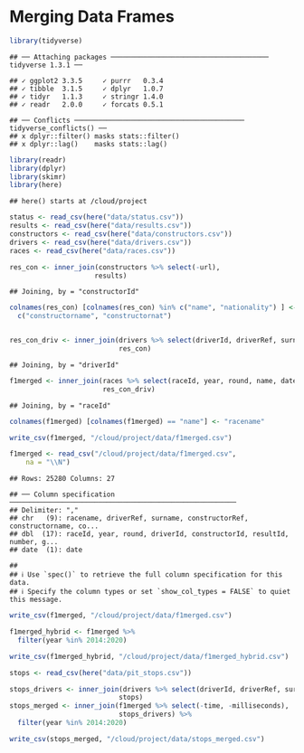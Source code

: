 Merging Data Frames
================

``` r
library(tidyverse)
```

    ## ── Attaching packages ─────────────────────────────────────── tidyverse 1.3.1 ──

    ## ✓ ggplot2 3.3.5     ✓ purrr   0.3.4
    ## ✓ tibble  3.1.5     ✓ dplyr   1.0.7
    ## ✓ tidyr   1.1.3     ✓ stringr 1.4.0
    ## ✓ readr   2.0.0     ✓ forcats 0.5.1

    ## ── Conflicts ────────────────────────────────────────── tidyverse_conflicts() ──
    ## x dplyr::filter() masks stats::filter()
    ## x dplyr::lag()    masks stats::lag()

``` r
library(readr)
library(dplyr)
library(skimr)
library(here)
```

    ## here() starts at /cloud/project

``` r
status <- read_csv(here("data/status.csv"))
results <- read_csv(here("data/results.csv"))
constructors <- read_csv(here("data/constructors.csv"))
drivers <- read_csv(here("data/drivers.csv"))
races <- read_csv(here("data/races.csv"))
```

``` r
res_con <- inner_join(constructors %>% select(-url), 
                     results)
```

    ## Joining, by = "constructorId"

``` r
colnames(res_con) [colnames(res_con) %in% c("name", "nationality") ] <- 
  c("constructorname", "constructornat")


res_con_driv <- inner_join(drivers %>% select(driverId, driverRef, surname),
                           res_con)
```

    ## Joining, by = "driverId"

``` r
f1merged <- inner_join(races %>% select(raceId, year, round, name, date),
                       res_con_driv)
```

    ## Joining, by = "raceId"

``` r
colnames(f1merged) [colnames(f1merged) == "name"] <- "racename"

write_csv(f1merged, "/cloud/project/data/f1merged.csv")
```

``` r
f1merged <- read_csv("/cloud/project/data/f1merged.csv", 
    na = "\\N")
```

    ## Rows: 25280 Columns: 27

    ## ── Column specification ────────────────────────────────────────────────────────
    ## Delimiter: ","
    ## chr   (9): racename, driverRef, surname, constructorRef, constructorname, co...
    ## dbl  (17): raceId, year, round, driverId, constructorId, resultId, number, g...
    ## date  (1): date

    ## 
    ## ℹ Use `spec()` to retrieve the full column specification for this data.
    ## ℹ Specify the column types or set `show_col_types = FALSE` to quiet this message.

``` r
write_csv(f1merged, "/cloud/project/data/f1merged.csv")

f1merged_hybrid <- f1merged %>%
  filter(year %in% 2014:2020)

write_csv(f1merged_hybrid, "/cloud/project/data/f1merged_hybrid.csv")
```

``` r
stops <- read_csv(here("data/pit_stops.csv")) 

stops_drivers <- inner_join(drivers %>% select(driverId, driverRef, surname),
                           stops)
stops_merged <- inner_join(f1merged %>% select(-time, -milliseconds),
                           stops_drivers) %>%
  filter(year %in% 2014:2020)

write_csv(stops_merged, "/cloud/project/data/stops_merged.csv")
```
